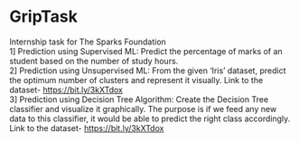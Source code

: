 # GripTask
Internship task for The Sparks Foundation <br>
1] Prediction using Supervised ML: Predict the percentage of marks of an student based on the number of study hours. <br>
2] Prediction using Unsupervised ML: From the given ‘Iris’ dataset, predict the optimum number of clusters and represent it visually.
Link to the dataset-  https://bit.ly/3kXTdox <br>
3] Prediction using Decision Tree Algorithm: Create the Decision Tree classifier and visualize it graphically. The purpose is if we feed any new data to this  classifier, it would be able to predict the right class accordingly. Link to the dataset-  https://bit.ly/3kXTdox


